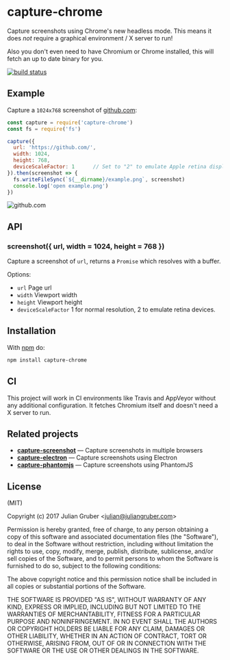 # capture-chrome

Capture screenshots using Chrome's new headless mode. This means it does _not_
require a graphical environment / X server to run!

Also you don't even need to have Chromium or Chrome installed, this will fetch an up
to date binary for you.

[![build status](https://secure.travis-ci.org/juliangruber/capture-chrome.png)](http://travis-ci.org/juliangruber/capture-chrome)

## Example

Capture a `1024x768` screenshot of [github.com](http://github.com):

```js
const capture = require('capture-chrome')
const fs = require('fs')

capture({
  url: 'https://github.com/',
  width: 1024,
  height: 768,
  deviceScaleFactor: 1      // Set to "2" to emulate Apple retina display resolution.
}).then(screenshot => {
  fs.writeFileSync(`${__dirname}/example.png`, screenshot)
  console.log('open example.png')
})
```

![github.com](https://raw.github.com/juliangruber/capture-chrome/master/example.png)

## API

### screenshot({ url, width = 1024, height = 768 })

Capture a screenshot of `url`, returns a `Promise` which resolves with a buffer.

Options:

- `url` Page url
- `width` Viewport width
- `height` Viewport height
- `deviceScaleFactor` 1 for normal resolution, 2 to emulate retina devices.

## Installation

With [npm](https://npmjs.org) do:

```bash
npm install capture-chrome
```

## CI

This project will work in CI environments like Travis and AppVeyor without any additional configuration. It fetches Chromium itself and doesn't need a X server to run.

## Related projects

- __[capture-screenshot](https://github.com/juliangruber/capture-screenshot)__ &mdash; Capture screenshots in multiple browsers
- __[capture-electron](https://github.com/juliangruber/capture-electron)__ &mdash; Capture screenshots using Electron
- __[capture-phantomjs](https://github.com/juliangruber/capture-phantomjs)__ &mdash; Capture screenshots using PhantomJS

## License

(MIT)

Copyright (c) 2017 Julian Gruber &lt;julian@juliangruber.com&gt;

Permission is hereby granted, free of charge, to any person obtaining a copy of
this software and associated documentation files (the "Software"), to deal in
the Software without restriction, including without limitation the rights to
use, copy, modify, merge, publish, distribute, sublicense, and/or sell copies
of the Software, and to permit persons to whom the Software is furnished to do
so, subject to the following conditions:

The above copyright notice and this permission notice shall be included in all
copies or substantial portions of the Software.

THE SOFTWARE IS PROVIDED "AS IS", WITHOUT WARRANTY OF ANY KIND, EXPRESS OR
IMPLIED, INCLUDING BUT NOT LIMITED TO THE WARRANTIES OF MERCHANTABILITY,
FITNESS FOR A PARTICULAR PURPOSE AND NONINFRINGEMENT. IN NO EVENT SHALL THE
AUTHORS OR COPYRIGHT HOLDERS BE LIABLE FOR ANY CLAIM, DAMAGES OR OTHER
LIABILITY, WHETHER IN AN ACTION OF CONTRACT, TORT OR OTHERWISE, ARISING FROM,
OUT OF OR IN CONNECTION WITH THE SOFTWARE OR THE USE OR OTHER DEALINGS IN THE
SOFTWARE.
